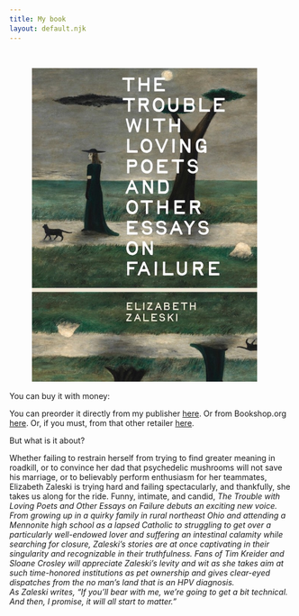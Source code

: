 ```yaml
---
title: My book
layout: default.njk
---
```


<br>

<figure class="image">
  <img src="/assets/images/trouble-book.jpg" alt="Book cover for The Trouble with Loving Poets and Other Essays on Failure" width="400" height="557"/>
</figure>

You can buy it with money:

You can preorder it directly from my publisher [here](https://beltpublishing.com/products/the-trouble-with-loving-poets). Or from Bookshop.org [here](https://bookshop.org/p/books/the-trouble-with-loving-poets-and-other-essays-on-failure/e7a6dd35a31b3fc6?ean=9781540270146&next=t&). Or, if you must, from that other retailer [here](https://www.amazon.com/Trouble-Loving-Poets-Essays-Failure/dp/1540270149).

But what is it about?

Whether failing to restrain herself from trying to find greater meaning in roadkill, or to convince her dad that psychedelic mushrooms will not save his marriage, or to believably perform enthusiasm for her teammates, Elizabeth Zaleski is trying hard and failing spectacularly, and thankfully, she takes us along for the ride. 
Funny, intimate, and candid, <i>The Trouble with Loving Poets and Other Essays on Failure<i/> debuts an exciting new voice. From growing up in a quirky family in rural northeast Ohio and attending a Mennonite high school as a lapsed Catholic to struggling to get over a particularly well-endowed lover and suffering an intestinal calamity while searching for closure, Zaleski’s stories are at once captivating in their singularity and recognizable in their truthfulness. Fans of Tim Kreider and Sloane Crosley will appreciate Zaleski’s levity and wit as she takes aim at such time-honored institutions as pet ownership and gives clear-eyed dispatches from the no man’s land that is an HPV diagnosis.
<br>
As Zaleski writes, “If you’ll bear with me, we’re going to get a bit technical. And then, I promise, it will all start to matter.”
